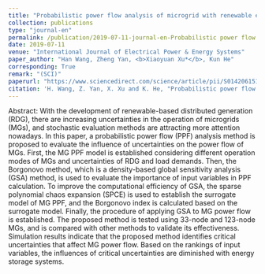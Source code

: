 ```yaml
---
title: "Probabilistic power flow analysis of microgrid with renewable energy"
collection: publications
type: "journal-en"
permalink: /publication/2019-07-11-journal-en-Probabilistic power flow analysis of microgrid with renewable energy
date: 2019-07-11
venue: "International Journal of Electrical Power & Energy Systems"
paper_author: "Han Wang, Zheng Yan, <b>Xiaoyuan Xu*</b>, Kun He"
corresponding: True
remark: "(SCI)"
paperurl: "https://www.sciencedirect.com/science/article/pii/S0142061518329624"
citation: 'H. Wang, Z. Yan, X. Xu and K. He, "Probabilistic power flow analysis of microgrid with renewable energy," <i>International Journal of Electrical Power & Energy Systems</i>, vol. 114, art. no. 105393, Jan. 2020.'
---
```


Abstract:
With the development of renewable-based distributed generation (RDG), there are increasing uncertainties in the operation of microgrids (MGs), and stochastic evaluation methods are attracting more attention nowadays. In this paper, a probabilistic power flow (PPF) analysis method is proposed to evaluate the influence of uncertainties on the power flow of MGs. First, the MG PPF model is established considering different operation modes of MGs and uncertainties of RDG and load demands. Then, the Borgonovo method, which is a density-based global sensitivity analysis (GSA) method, is used to evaluate the importance of input variables in PPF calculation. To improve the computational efficiency of GSA, the sparse polynomial chaos expansion (SPCE) is used to establish the surrogate model of MG PPF, and the Borgonovo index is calculated based on the surrogate model. Finally, the procedure of applying GSA to MG power flow is established. The proposed method is tested using 33-node and 123-node MGs, and is compared with other methods to validate its effectiveness. Simulation results indicate that the proposed method identifies critical uncertainties that affect MG power flow. Based on the rankings of input variables, the influences of critical uncertainties are diminished with energy storage systems.